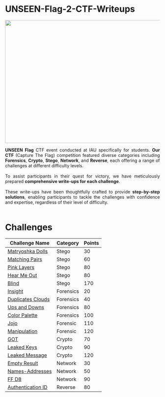 # UNSEEN-Flag-2-CTF-Writeups
<p align="center">
<img src="https://github.com/mtalbugaey/UNSEEN-Flag-2-CTF-Writeups/assets/126514202/9e238826-eb47-422c-af68-1d11571ac763" width="550" height="400">
</p>

<p align="justify">
<b>UNSEEN Flag</b> CTF event conducted at IAU specifically for students. <b>Our CTF</b> (Capture The Flag) competition featured diverse categories including <b>Forensics</b>, <b>Crypto</b>, <b>Stego</b>, <b>Network</b>, and <b>Reverse</b>, each offering a range of challenges at different difficulty levels. 
<br>
<br>
To assist participants in their quest for victory, we have meticulously prepared <b>comprehensive write-ups for each challenge</b>. 
<br>
<br>
These write-ups have been thoughtfully crafted to provide <b>step-by-step solutions</b>, enabling participants to tackle the challenges with confidence and expertise, regardless of their level of difficulty.
<br>
<br>
</p>

# Challenges
| Challenge Name | Category | Points  |
|----------------------|------------|-----|
| [Matryoshka Dolls](Stego/MatryoshkaDolls/MatryoshkaDolls.md)           | Stego      | 30  |
| [Matching Pairs](Stego/MatchingPairs/MatchingPairs.md)                 | Stego      | 60  |
| [Pink Layers](Stego/PinkLayers/PinkLayers.md)                          | Stego      | 80  |
| [Hear Me Out](Stego/HearMeOut/HearMeOut.md)                            | Stego      | 80  |
| [Blind](Stego/Blind/Blind.md)                                          | Stego      | 170 |
| [Insight](Forensics/Insight/Insight.md)                                | Forensics  | 20  |
| [Duplicates Clouds](Forensics/DuplicatesClouds/DuplicatesClouds.md)    | Forensics  | 40  |
| [Ups and Downs](Forensics/Ups_and_Downs/Ups_and_Downs.md)              | Forensics  | 80  |
| [Color Palette](Forensics/ColorPalette/ColorPalette.md)                | Forensics  | 100 |
| [Jojo](Forensics/Jojo/Jojo.md)                                         | Forensic   | 110 |
| [Manipulation](Forensics/Manipulation/Manipulation.md)                 | Forensic   | 120 |
| [GOT](Crypto/GOT/GOT.md)                                               | Crypto     | 70  |
| [Leaked Keys](Crypto/LeakedKeys/LeakedKeys.md)                         | Crypto     | 90  |
| [Leaked Message](Crypto/LeakedMessage/LeakedMessage.md)                  | Crypto     | 120 |
| [Empty Result](Network/EmptyResult/EmptyResult.md)                     | Network    | 30  |
| [Names-Addresses](Network/Names_Addresses/Names_Addresses.md)          | Network    | 50  |
| [FF D8](Network/FF_D8/FF_D8.md)                                        | Network    | 90  |
| [Authentication ID](Reverse/AuthenticationID/AuthenticationID.md)      | Reverse    | 80  |

